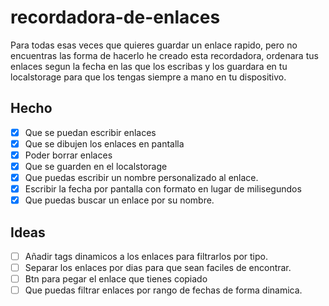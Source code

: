 # recordadora-de-enlaces
Para todas esas veces que quieres guardar un enlace rapido, pero no encuentras las forma de hacerlo he creado esta recordadora, ordenara tus enlaces segun la fecha en las que los escribas y los guardara en tu localstorage para que los tengas siempre a mano en tu dispositivo.

## Hecho
- [x] Que se puedan escribir enlaces
- [x] Que se dibujen los enlaces en pantalla
- [x] Poder borrar enlaces
- [x] Que se guarden en el localstorage
- [x] Que puedas escribir un nombre personalizado al enlace.
- [x] Escribir la fecha por pantalla con formato en lugar de milisegundos
- [x] Que puedas buscar un enlace por su nombre.

## Ideas
- [ ] Añadir tags dinamicos a los enlaces para filtrarlos por tipo.
- [ ] Separar los enlaces por dias para que sean faciles de encontrar.
- [ ] Btn para pegar el enlace que tienes copiado
- [ ] Que puedas filtrar enlaces por rango de fechas de forma dinamica.
